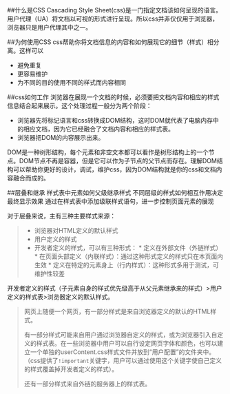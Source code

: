 ##什么是CSS
Cascading Style Sheet(css)是一门指定文档该如何呈现的语言。用户代理（UA）将文档以可视的形式进行呈现。所以css并非仅仅用于浏览器，浏览器只是用户代理其中之一。

##为何使用CSS
css帮助你将文档信息的内容和如何展现它的细节（样式）相分离。这样可以
* 避免重复
* 更容易维护
* 为不同的目的使用不同的样式而内容相同

##css如何工作
浏览器在展现一个文档的时候，必须要把文档内容和相应的样式信息结合起来展示。这个处理过程一般分为两个阶段：
* 浏览器先将标记语言和css转换成DOM结构，这时DOM就代表了电脑内存中的相应文档，因为它已经融合了文档内容和相应的样式表。
* 浏览器把DOM的内容展示出来。

DOM是一种树形结构，每个元素和非空文本都可以看作是树形结构上的一个节点。DOM节点不再是容器，但是它可以作为子节点的父节点而存在。理解DOM结构可以帮助你更好的设计，调试，维护css，因为DOM结构就是你的css和文档内容融合而成的。

##层叠和继承
样式表中元素如何父级继承样式
不同层级的样式如何相互作用决定最终显示效果
通过在样式表中添加级联样式语句，进一步控制页面元素的展现

对于层叠来说，主有三种主要样式来源：

> * 浏览器对HTML定义的默认样式
> * 用户定义的样式
> * 开发者定义的样式，可以有三种形式：
    * 定义在外部文件（外链样式）
    * 在页面头部定义（内联样式）：通过这种形式定义的样式只在本页面内生效
    * 定义在特定的元素身上（行内样式）：这种形式多用于测试，可维护性较差

开发者定义的样式（子元素自身的样式优先级高于从父元素继承来的样式）>用户定义的样式表>浏览器定义的默认样式。

> 网页上随便一个网页，有一部分样式是来自浏览器定义的默认的HTML样式。
> 
> 有一部分样式可能来自用户通过浏览器自定义的样式，或为浏览器引入自定义的样式表。在一些浏览器中用户可以自行设定网页字体和颜色，也可以建立一个单独的userContent.css样式文件并放到“用户配置”的文件夹中。（css提供了```!important```关键字，用户可以通过使用这个关键字使自己定义的样式覆盖掉开发者定义的样式）。
> 
> 还有一部分样式来自外链的服务器上的样式表。
